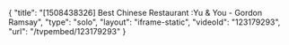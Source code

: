 {
    "title": "[1508438326] Best Chinese Restaurant :Yu & You - Gordon Ramsay",
    "type": "solo",
    "layout": "iframe-static",
    "videoId": "123179293",
    "url": "\/tvpembed\/123179293"
}